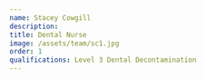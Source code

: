 ```yaml
---
name: Stacey Cowgill
description:
title: Dental Nurse
image: /assets/team/sc1.jpg
order: 1
qualifications: Level 3 Dental Decontamination
---
```

